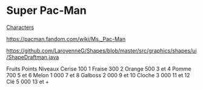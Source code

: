 # Super Pac-Man


[Characters](https://nickcassway.com/designblog/?p=2443)

https://pacman.fandom.com/wiki/Ms._Pac-Man

https://github.com/LaroyenneG/Shapes/blob/master/src/graphics/shapes/ui/ShapeDraftman.java


Fruits	Points	Niveaux
Cerise	100	1
Fraise	300	2
Orange	500	3 et 4
Pomme	700	5 et 6
Melon	1 000	7 et 8
Galboss	2 000	9 et 10
Cloche	3 000	11 et 12
Clé	5 000	13 et +